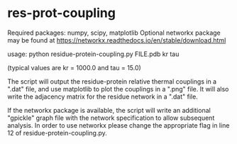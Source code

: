 # res-prot-coupling

Required packages: numpy, scipy, matplotlib
Optional networkx package may be found at https://networkx.readthedocs.io/en/stable/download.html

usage: python residue-protein-coupling.py FILE.pdb kr tau

(typical values are kr = 1000.0 and tau = 15.0)

The script will output the residue-protein relative thermal couplings in a ".dat" file, and use matplotlib to plot the couplings in a ".png" file. It will also write the adjacency matrix for the residue network in a ".dat" file.

If the networkx package is available, the script will write an additional "gpickle" graph file with the network specification to allow subsequent analysis. In order to use networkx please change the appropriate flag in line 12 of residue-protein-coupling.py.
